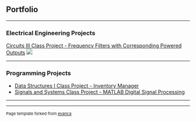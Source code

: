 ## Portfolio

---

### Electrical Engineering Projects 

[Circuits III Class Project - Frequency Filters with Corresponding Powered Outputs](https://docs.google.com/presentation/d/14jIs4SlK4PXPIFRasWT232WhZcjoWS1ieW0mSaR8mKE/edit?usp=sharing)
<img src="images/dummy_thumbnail.jpg?raw=true"/>

---

### Programming Projects

- [Data Structures I Class Project - Inventory Manager](http://example.com/)
- [Signals and Systems Class Project - MATLAB Digital Signal Processing](https://docs.google.com/document/d/1Z4eoE59PdcQEaKK66lvaQY25ejm5ofHylBh3FhMC8LQ/edit?usp=sharing)

---




---
<p style="font-size:11px">Page template forked from <a href="https://github.com/evanca/quick-portfolio">evanca</a></p>
<!-- Remove above link if you don't want to attibute -->
